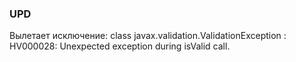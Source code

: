 ### UPD
Вылетает исключение:  class javax.validation.ValidationException : HV000028: Unexpected exception during isValid call.
        
  

